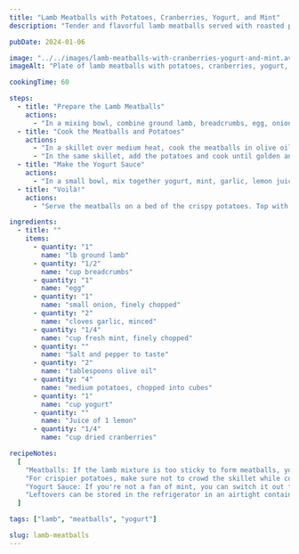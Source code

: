 ```yaml
---
title: "Lamb Meatballs with Potatoes, Cranberries, Yogurt, and Mint"
description: "Tender and flavorful lamb meatballs served with roasted potatoes and cranberries, topped with a tangy yogurt sauce and refreshing mint. A satisfying and savory dish, sure to please all palates."

pubDate: 2024-01-06

image: "../../images/lamb-meatballs-with-cranberries-yogurt-and-mint.avif"
imageAlt: "Plate of lamb meatballs with potatoes, cranberries, yogurt, and mint"

cookingTime: 60

steps:
  - title: "Prepare the Lamb Meatballs"
    actions:
      - "In a mixing bowl, combine ground lamb, breadcrumbs, egg, onion, garlic, mint, and spices. Mix until evenly combined. Form the mixture into small meatballs and set aside."
  - title: "Cook the Meatballs and Potatoes"
    actions:
      - "In a skillet over medium heat, cook the meatballs in olive oil until browned on all sides and cooked through. Remove from skillet and set aside."
      - "In the same skillet, add the potatoes and cook until golden and crispy."
  - title: "Make the Yogurt Sauce"
    actions:
      - "In a small bowl, mix together yogurt, mint, garlic, lemon juice, and a pinch of salt and pepper to taste."
  - title: "Voilà!"
    actions:
      - "Serve the meatballs on a bed of the crispy potatoes. Top with dried cranberries, a drizzle of the yogurt sauce, and a sprinkle of fresh mint."

ingredients:
  - title: ""
    items:
      - quantity: "1"
        name: "lb ground lamb"
      - quantity: "1/2"
        name: "cup breadcrumbs"
      - quantity: "1"
        name: "egg"
      - quantity: "1"
        name: "small onion, finely chopped"
      - quantity: "2"
        name: "cloves garlic, minced"
      - quantity: "1/4"
        name: "cup fresh mint, finely chopped"
      - quantity: ""
        name: "Salt and pepper to taste"
      - quantity: "2"
        name: "tablespoons olive oil"
      - quantity: "4"
        name: "medium potatoes, chopped into cubes"
      - quantity: "1"
        name: "cup yogurt"
      - quantity: ""
        name: "Juice of 1 lemon"
      - quantity: "1/4"
        name: "cup dried cranberries"

recipeNotes:
  [
    "Meatballs: If the lamb mixture is too sticky to form meatballs, you can add more breadcrumbs. If it's too dry, add a little more egg. For extra flavor, consider adding feta cheese to the meatball mixture.",
    "For crispier potatoes, make sure not to crowd the skillet while cooking them.",
    "Yogurt Sauce: If you're not a fan of mint, you can switch it out for dill or parsley.",
    "Leftovers can be stored in the refrigerator in an airtight container for up to 3 days. Reheat in the oven or microwave before serving.",
  ]

tags: ["lamb", "meatballs", "yogurt"]

slug: lamb-meatballs
---
```

